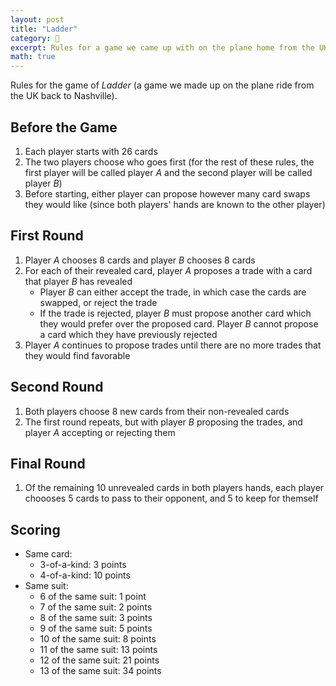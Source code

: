 ```yaml
---
layout: post
title: "Ladder"
category: 🎲
excerpt: Rules for a game we came up with on the plane home from the UK.
math: true
---
```


Rules for the game of *Ladder* (a game we made up on the plane ride from the UK back to Nashville).

## Before the Game

1. Each player starts with 26 cards
2. The two players choose who goes first (for the rest of these rules, the first player will be called player $A$ and the second player will be called player $B$)
3. Before starting, either player can propose however many card swaps they would like (since both players' hands are known to the other player)

## First Round

1. Player $A$ chooses 8 cards and player $B$ chooses 8 cards
2. For each of their revealed card, player $A$ proposes a trade with a card that player $B$ has revealed
   - Player $B$ can either accept the trade, in which case the cards are swapped, or reject the trade
   - If the trade is rejected, player $B$ must propose another card which they would prefer over the proposed card. Player $B$ cannot propose a card which they have previously rejected
3. Player $A$ continues to propose trades until there are no more trades that they would find favorable

## Second Round

1. Both players choose 8 new cards from their non-revealed cards
2. The first round repeats, but with player $B$ proposing the trades, and player $A$ accepting or rejecting them

## Final Round

1. Of the remaining 10 unrevealed cards in both players hands, each player choooses 5 cards to pass to their opponent, and 5 to keep for themself

## Scoring

- Same card:
  - 3-of-a-kind: 3 points
  - 4-of-a-kind: 10 points
- Same suit:
  - 6 of the same suit: 1 point
  - 7 of the same suit: 2 points
  - 8 of the same suit: 3 points
  - 9 of the same suit: 5 points
  - 10 of the same suit: 8 points
  - 11 of the same suit: 13 points
  - 12 of the same suit: 21 points
  - 13 of the same suit: 34 points
